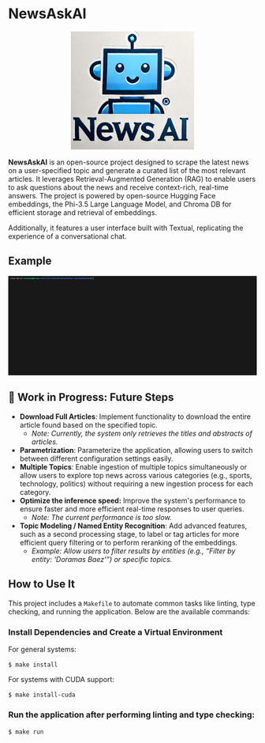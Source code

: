 # NewsAskAI

<div align="center">

<img src="./src/news_ask_ai/static/assets/News_AI_Logo.png" width="250em" ></img> 

</div>

**NewsAskAI** is an open-source project designed to scrape the latest news on a user-specified topic and generate a curated list of the most relevant articles. It leverages Retrieval-Augmented Generation (RAG) to enable users to ask questions about the news and receive context-rich, real-time answers. The project is powered by open-source Hugging Face embeddings, the Phi-3.5 Large Language Model, and Chroma DB for efficient storage and retrieval of embeddings.

Additionally, it features a user interface built with Textual, replicating the experience of a conversational chat.

## Example

<div align="center">

<img src="./src/news_ask_ai/static/assets/usage_example.gif" width="1280em" ></img> 

</div>

## 🚧 **Work in Progress: Future Steps**  

- **Download Full Articles**: Implement functionality to download the entire article found based on the specified topic. 
  - *Note: Currently, the system only retrieves the titles and abstracts of articles.*
- **Parametrization**: Parameterize the application, allowing users to switch between different configuration settings easily.
- **Multiple Topics**: Enable ingestion of multiple topics simultaneously or allow users to explore top news across various categories (e.g., sports, technology, politics) without requiring a new ingestion process for each category.
- **Optimize the inference speed:** Improve the system's performance to ensure faster and more efficient real-time responses to user queries.
  - *Note: The current performance is too slow.*
- **Topic Modeling / Named Entity Recognition**: Add advanced features, such as a second processing stage, to label or tag articles for more efficient query filtering or to perform reranking of the embeddings.
  - *Example: Allow users to filter results by entities (e.g., “Filter by entity: ‘Doramas Baez’”) or specific topics.*


## How to Use It

This project includes a `Makefile` to automate common tasks like linting, type checking, and running the application. Below are the available commands:

### Install Dependencies and Create a Virtual Environment

For general systems:

```console
$ make install
```

For systems with CUDA support:

```console
$ make install-cuda
```

### Run the application after performing linting and type checking:

```console
$ make run
```
